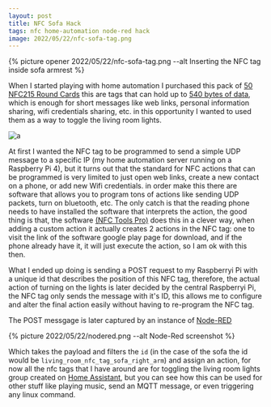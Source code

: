 ```yaml
---
layout: post
title: NFC Sofa Hack
tags: nfc home-automation node-red hack
image: 2022/05/22/nfc-sofa-tag.png
---
```


{%
  picture
  opener
  2022/05/22/nfc-sofa-tag.png
  --alt Inserting the NFC tag inside sofa armrest
%}

When I started playing with home automation I purchased this pack of
[50 NFC215 Round Cards](https://www.amazon.com/dp/B08DD24Z5K) this are tags
that can hold up to
[540 bytes of data](https://www.shopnfc.com/en/content/6-nfc-tags-specs),
which is enough for short messages like web links, personal information
sharing, wifi credentials sharing, etc. in this opportunity I wanted to used
them as a
way to toggle the living room lights.

![a](https://youtu.be/tqbdaos9qr0)

At first I wanted the NFC tag to be programmed to send a simple UDP message to
a specific IP (my home automation server running on a Raspberry Pi 4), but it
turns out that the standard for NFC actions that can be programmed is very
limited to just open web links, create a new contact on a phone, or add new
Wifi credentials.  in order make this there are software that allows you to
program tons of actions like sending UDP packets, turn on bluetooth, etc. The
only catch is that the reading phone needs to have installed the software that
interprets the action, the good thing is that, the software
[(NFC Tools Pro)](https://play.google.com/store/apps/details?id=com.wakdev.nfctools.prohttps://play.google.com/store/apps/details?id=com.wakdev.nfctools.pro)
does this in a clever way, when adding a custom action it actually creates 2
actions in the NFC tag: one to visit the link of the software google play page
for download, and if the phone already have it, it will just execute the
action, so I am ok with this then.

What I ended up doing is sending a POST request to my Raspberryi Pi with a
unique id that describes the position of this NFC tag, therefore, the actual
action of turning on the lights is later decided by the central Raspberryi Pi,
the NFC tag only sends the message with it's ID, this allows me to configure
and alter the final action easily without having to re-program the NFC tag.

The POST messgage is later captured by an instance of
[Node-RED](https://nodered.org/)

{%
  picture
  2022/05/22/nodered.png
  --alt Node-Red screenshot
%}

Which takes the payload and filters the `id` (in the case of the sofa the id
would be `living_room_nfc_tag_sofa_right_arm`) and assign an action, for now
all the nfc tags that I have around are for toggling the living room lights
group created on [Home Assistant](https://www.home-assistant.io/), but you can
see how this can be used for other stuff like playing music, send an MQTT
message, or even triggering any linux command.
